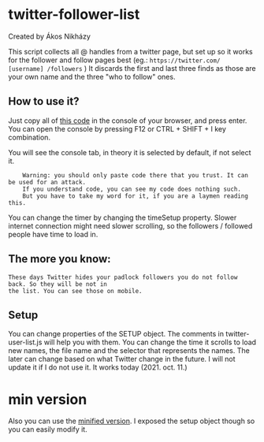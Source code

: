 # twitter-follower-list


Created by Ákos Nikházy

This script collects all @ handles from a twitter page, but set up so
it works for the follower and follow pages best (eg.: `https://twitter.com/ [username] /followers` )
It discards the first and last three finds as those are your own name and the three "who to follow"
ones.

## How to use it?

Just copy all of [this code](https://github.com/akosnikhazy/twitter-follower-list/blob/main/twitter-user-list.js) in the console of your browser, and press enter. You can open the 
console by pressing F12 or CTRL + SHIFT + I key combination.

You will see the console tab, in theory it is selected by default, if not select it. 
	
		Warning: you should only paste code there that you trust. It can be used for an attack. 
		If you understand code, you can see my code does nothing such. 
		But you have to take my word for it, if you are a laymen reading this.

You can change the timer by changing the timeSetup property. Slower internet connection might
need slower scrolling, so the followers / followed people have time to load in.

## The more you know:
	
	These days Twitter hides your padlock followers you do not follow back. So they will be not in
	the list. You can see those on mobile.
  
## Setup

You can change properties of the SETUP object. The comments in twitter-user-list.js will help you with them.
You can change the time it scrolls to load new names, the file name and the selector that represents the names. The later can change based on what Twitter change in the future. I will not update it if I do not use it. It works today (2021. oct. 11.)

# min version

Also you can use the [minified version](https://github.com/akosnikhazy/twitter-follower-list/blob/main/twitter-user-list-min.js). I exposed the setup object though so you can easily modify it.
